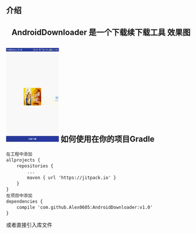 介绍
-
    AndroidDownloader 是一个下载续下载工具
效果图
------
![](https://github.com/Alex0605/AndroidDownloader/blob/master/screenshot/screen.gif)
如何使用在你的项目Gradle 
----------------------
	在工程中添加
	allprojects {
		repositories {
			...
			maven { url 'https://jitpack.io' }
		}
	}
	在项目中添加  
	dependencies {
		compile 'com.github.Alex0605:AndroidDownloader:v1.0'
	}

或者直接引入库文件
